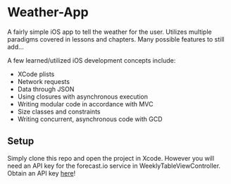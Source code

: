 # Weather-App
A fairly simple iOS app to tell the weather for the user.  Utilizes multiple paradigms covered in lessons and chapters.  Many possible features to still add...

A few learned/utilized iOS development concepts include:

- XCode plists
- Network requests
- Data through JSON
- Using closures with asynchronous execution
- Writing modular code in accordance with MVC
- Size classes and constraints
- Writing concurrent, asynchronous code with GCD

## Setup

Simply clone this repo and open the project in Xcode.  However you will need an API key for the forecast.io service in WeeklyTableViewController.  Obtain an API key [here](https://developer.forecast.io)!
